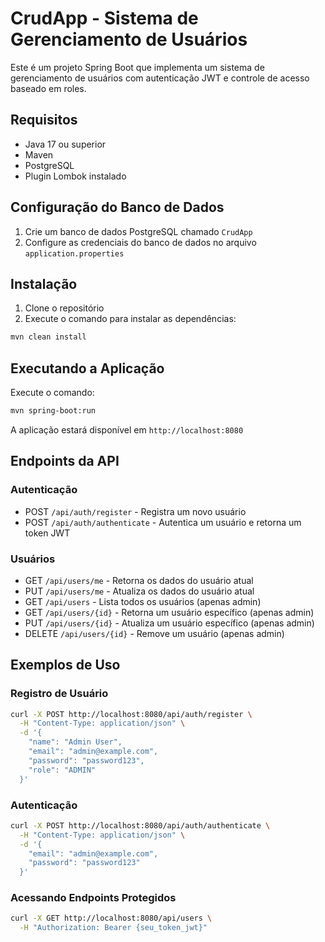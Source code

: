 # CrudApp - Sistema de Gerenciamento de Usuários

Este é um projeto Spring Boot que implementa um sistema de gerenciamento de usuários com autenticação JWT e controle de acesso baseado em roles.

## Requisitos

- Java 17 ou superior
- Maven
- PostgreSQL
- Plugin Lombok instalado

## Configuração do Banco de Dados

1. Crie um banco de dados PostgreSQL chamado `CrudApp`
2. Configure as credenciais do banco de dados no arquivo `application.properties`

## Instalação

1. Clone o repositório
2. Execute o comando para instalar as dependências:
```bash
mvn clean install
```

## Executando a Aplicação

Execute o comando:
```bash
mvn spring-boot:run
```

A aplicação estará disponível em `http://localhost:8080`

## Endpoints da API

### Autenticação

- POST `/api/auth/register` - Registra um novo usuário
- POST `/api/auth/authenticate` - Autentica um usuário e retorna um token JWT

### Usuários

- GET `/api/users/me` - Retorna os dados do usuário atual
- PUT `/api/users/me` - Atualiza os dados do usuário atual
- GET `/api/users` - Lista todos os usuários (apenas admin)
- GET `/api/users/{id}` - Retorna um usuário específico (apenas admin)
- PUT `/api/users/{id}` - Atualiza um usuário específico (apenas admin)
- DELETE `/api/users/{id}` - Remove um usuário (apenas admin)

## Exemplos de Uso

### Registro de Usuário

```bash
curl -X POST http://localhost:8080/api/auth/register \
  -H "Content-Type: application/json" \
  -d '{
    "name": "Admin User",
    "email": "admin@example.com",
    "password": "password123",
    "role": "ADMIN"
  }'
```

### Autenticação

```bash
curl -X POST http://localhost:8080/api/auth/authenticate \
  -H "Content-Type: application/json" \
  -d '{
    "email": "admin@example.com",
    "password": "password123"
  }'
```

### Acessando Endpoints Protegidos

```bash
curl -X GET http://localhost:8080/api/users \
  -H "Authorization: Bearer {seu_token_jwt}"
```